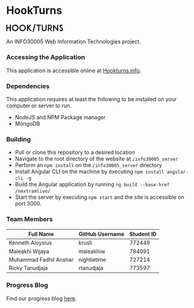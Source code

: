 # HookTurns

<img src="info30005_server/assets/img/logo_b.png" width="30%">

An INFO30005 Web Information Technologies project.

### Accessing the Application
This application is accessible online at [Hookturns.info](http://hookturns.info).

### Dependencies

This application requires at least the following to be installed on your computer or server to run.

* NodeJS and NPM Package manager
* MongoDB

### Building 

* Pull or clone this repository to a desired location
* Navigate to the root directory of the website at `/info30005_server`
* Perform an `npm install` on the `/info30005_server` directory 
* Install Angular CLI on the machine by executing `npm install angular-cli -g`
* Build the Angular application by running `ng build --base-href /nextramlive/`
* Start the server by executing `npm start` and the site is accessible on port 3000. 

### Team Members 

Full Name | GitHub Username | Student ID 
----------|--------------------|------------
Kenneth Aloysius | krusli |  772449
Maleakhi Wijaya | maleakhiw | 784091
Muhammad Fadhil Anshar | nightietime | 727214
Ricky Tanudjaja | rtanudjaja | 773597

### Progress Blog 
Find our progress blog [here](https://hookturnsblog.wordpress.com/). 
